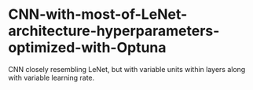 # CNN-with-most-of-LeNet-architecture-hyperparameters-optimized-with-Optuna
CNN closely resembling LeNet, but with variable units within layers along with variable learning rate.
